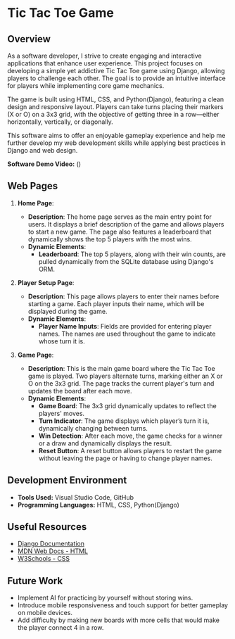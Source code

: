 # Tic Tac Toe Game

## Overview

As a software developer, I strive to create engaging and interactive applications that enhance user experience. This project focuses on developing a simple yet addictive Tic Tac Toe game using Django, allowing players to challenge each other. The goal is to provide an intuitive interface for players while implementing core game mechanics.

The game is built using HTML, CSS, and Python(Django), featuring a clean design and responsive layout. Players can take turns placing their markers (X or O) on a 3x3 grid, with the objective of getting three in a row—either horizontally, vertically, or diagonally.

This software aims to offer an enjoyable gameplay experience and help me further develop my web development skills while applying best practices in Django and web design.

**Software Demo Video:** ()

## Web Pages

1. **Home Page**:
   - **Description**: The home page serves as the main entry point for users. It displays a brief description of the game and allows players to start a new game. The page also features a leaderboard that dynamically shows the top 5 players with the most wins.
   - **Dynamic Elements**:
     - **Leaderboard**: The top 5 players, along with their win counts, are pulled dynamically from the SQLite database using Django's ORM.

2. **Player Setup Page**:
   - **Description**: This page allows players to enter their names before starting a game. Each player inputs their name, which will be displayed during the game.
   - **Dynamic Elements**:
     - **Player Name Inputs**: Fields are provided for entering player names. The names are used throughout the game to indicate whose turn it is.

3. **Game Page**:
   - **Description**: This is the main game board where the Tic Tac Toe game is played. Two players alternate turns, marking either an X or O on the 3x3 grid. The page tracks the current player's turn and updates the board after each move.
   - **Dynamic Elements**:
     - **Game Board**: The 3x3 grid dynamically updates to reflect the players' moves.
     - **Turn Indicator**: The game displays which player’s turn it is, dynamically changing between turns.
     - **Win Detection**: After each move, the game checks for a winner or a draw and dynamically displays the result.
     - **Reset Button**: A reset button allows players to restart the game without leaving the page or having to change player names.

## Development Environment

- **Tools Used:** Visual Studio Code, GitHub
- **Programming Languages:** HTML, CSS, Python(Django)

## Useful Resources

* [Django Documentation](https://docs.djangoproject.com/en/stable/)
* [MDN Web Docs - HTML](https://developer.mozilla.org/en-US/docs/Web/HTML)
* [W3Schools - CSS](https://www.w3schools.com/css/)

## Future Work

* Implement AI for practicing by yourself without storing wins.
* Introduce mobile responsiveness and touch support for better gameplay on mobile devices.
* Add difficulty by making new boards with more cells that would make the player connect 4 in a row.